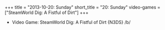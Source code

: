 +++
title = "2013-10-20: Sunday"
short_title = "20: Sunday"
video-games = ["SteamWorld Dig: A Fistful of Dirt"]
+++


* Video Game: SteamWorld Dig: A Fistful of Dirt {N3DS} /b/
